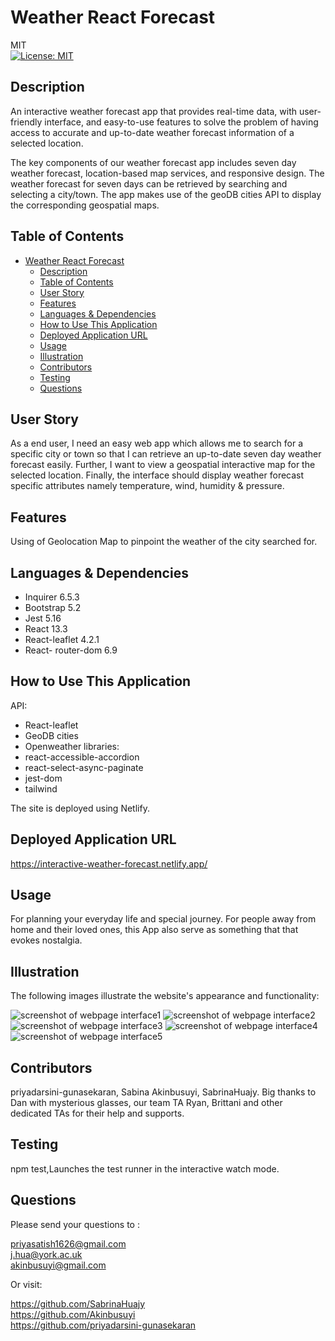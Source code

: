 # Weather React Forecast
MIT<br>[![License: MIT](https://img.shields.io/badge/License-MIT-yellow.svg)](https://opensource.org/licenses/MIT)

## Description
An interactive weather forecast app that provides real-time data, with user-friendly interface, and easy-to-use features to solve the problem of having access to accurate and up-to-date weather forecast information of a selected location. 

The key components of our weather forecast app includes seven day weather forecast, location-based map services, and responsive design. The weather forecast for seven days can be retrieved by searching and selecting a city/town. The app makes use of the geoDB cities API to display the corresponding geospatial maps.

## Table of Contents
- [Weather React Forecast](#weather-react-forecast)
  - [Description](#description)
  - [Table of Contents](#table-of-contents)
  - [User Story](#user-story)
  - [Features](#features)
  - [Languages \& Dependencies](#languages--dependencies)
  - [How to Use This Application](#how-to-use-this-application)
  - [Deployed Application URL](#deployed-application-url)
  - [Usage](#usage)
  - [Illustration](#illustration)
  - [Contributors](#contributors)
  - [Testing](#testing)
  - [Questions](#questions)

## User Story
As a end user, I need an easy web app which allows me to search for a specific city or town so that I can retrieve an up-to-date seven day weather forecast easily.
Further, I want to view a geospatial interactive map for the selected location.
Finally, the interface should display weather forecast specific attributes namely temperature, wind, humidity & pressure.

## Features
Using of Geolocation Map to pinpoint the weather of the city searched for.

## Languages & Dependencies
* Inquirer 6.5.3 
* Bootstrap 5.2
* Jest 5.16
* React 13.3
* React-leaflet 4.2.1
* React- router-dom 6.9

## How to Use This Application
API: 
* React-leaflet 
* GeoDB cities 
* Openweather
libraries: 
* react-accessible-accordion 
* react-select-async-paginate 
* jest-dom 
* tailwind

The site is deployed using Netlify.

## Deployed Application URL
https://interactive-weather-forecast.netlify.app/

## Usage 
For planning your everyday life and special journey. For people away from home and their loved ones, this App also serve as something that that evokes nostalgia.

## Illustration
The following images illustrate the website's appearance and functionality:

<img src="./src/assets/screenshots/screenshot01.PNG" alt="screenshot of webpage interface1">
<img src="./src/assets/screenshots/screenshot02.PNG" alt="screenshot of webpage interface2">
<img src="./src/assets/screenshots/screenshot03.PNG" alt="screenshot of webpage interface3">
<img src="./src/assets/screenshots/screenshot04.PNG" alt="screenshot of webpage interface4">
<img src="./src/assets/screenshots/screenshot05.PNG" alt="screenshot of webpage interface5">

## Contributors
priyadarsini-gunasekaran, Sabina Akinbusuyi, SabrinaHuajy. Big thanks to Dan with mysterious glasses, our team TA Ryan, Brittani and other dedicated TAs for their help and supports.

## Testing
npm test,Launches the test runner in the interactive watch mode.

## Questions
Please send your questions to :

<a href="mailto:priyasatish1626@gmail.com" rel="noreferrer">priyasatish1626@gmail.com</a>
<br>
<a href="mailto:j.hua@york.ac.uk" rel="noreferrer">j.hua@york.ac.uk</a>
<br>
<a href="mailto:akinbusuyi@gmail.com" rel="noreferrer">akinbusuyi@gmail.com</a>

Or visit:

https://github.com/SabrinaHuajy 
<br>
https://github.com/Akinbusuyi
<br>
https://github.com/priyadarsini-gunasekaran
